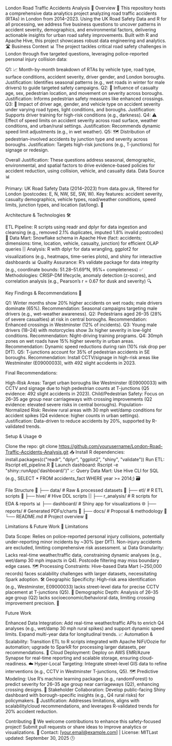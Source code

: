 London Road Traffic Accidents Analysis 🚦
Overview 🌟
This repository hosts a comprehensive data analytics project analyzing road traffic accidents (RTAs) in London from 2014–2023. Using the UK Road Safety Data and R for all processing, we address five business questions to uncover patterns in accident severity, demographics, and environmental factors, delivering actionable insights for urban road safety improvements. Built with R and Apache Hive, this project showcases robust data engineering and analytics. 🛣️
Business Context 📊
The project tackles critical road safety challenges in London through five targeted questions, leveraging police-reported personal injury collision data:

Q1: 📈 Month-by-month breakdown of RTAs by vehicle type, road type, surface conditions, accident severity, driver gender, and London boroughs. Justification: Identifies seasonal patterns (e.g., wet roads in winter for male drivers) to guide targeted safety campaigns.
Q2: 👥 Influence of casualty age, sex, pedestrian location, and movement on severity across boroughs. Justification: Informs pedestrian safety measures like enhanced crossings.
Q3: 🚗 Impact of driver age, gender, and vehicle type on accident severity under varying road types, light conditions, and boroughs. Justification: Supports driver training for high-risk conditions (e.g., darkness).
Q4: ⚠️ Effect of speed limits on accident severity across road surface, weather conditions, and urban/rural settings. Justification: Recommends dynamic speed limit adjustments (e.g., in wet weather).
Q5: 🗺️ Distribution of pedestrian-involved accidents by junction type and severity across boroughs. Justification: Targets high-risk junctions (e.g., T-junctions) for signage or redesign.

Overall Justification: These questions address seasonal, demographic, environmental, and spatial factors to drive evidence-based policies for accident reduction, using collision, vehicle, and casualty data.
Data Source 📊

Primary: UK Road Safety Data (2014–2023) from data.gov.uk, filtered for London (postcodes: E, N, NW, SE, SW, W). Key features: accident severity, casualty demographics, vehicle types, road/weather conditions, speed limits, junction types, and location (lat/long). 📂

Architecture & Technologies 🛠️

ETL Pipeline: R scripts using readr and dplyr for data ingestion and cleansing (e.g., removed 2.1% duplicates, imputed 1.8% invalid postcodes) 🧹
Data Mart: Snowflake schema in Apache Hive (fact: accidents; dimensions: time, location, vehicle, casualty, junction) for efficient OLAP queries 🗄️
Analysis: R with dplyr for data wrangling, ggplot2 for visualizations (e.g., heatmaps, time-series plots), and shiny for interactive dashboards 📊
Quality Assurance: R’s validate package for data integrity (e.g., coordinate bounds: 51.28–51.69°N, 95%+ completeness) ✅
Methodologies: CRISP-DM lifecycle, anomaly detection (z-scores), and correlation analysis (e.g., Pearson’s r = 0.67 for dusk and severity) 🔍

Key Findings & Recommendations 🎯

Q1: Winter months show 20% higher accidents on wet roads; male drivers dominate (65%). Recommendation: Seasonal campaigns targeting male drivers (e.g., wet-weather awareness).
Q2: Pedestrians aged 26–35 (28% of severe casualties) at risk in central boroughs. Recommendation: Enhanced crossings in Westminster (12% of incidents).
Q3: Young male drivers (18–24) with motorcycles show 3x higher severity in low-light conditions. Recommendation: Night-driving training programs.
Q4: 30mph zones on wet roads have 15% higher severity in urban areas. Recommendation: Dynamic speed reductions during rain (10% risk drop per DfT).
Q5: T-junctions account for 35% of pedestrian accidents in SE boroughs. Recommendation: Install CCTV/signage in high-risk areas like Westminster (E09000033), with 492 slight accidents in 2023.

Final Recommendations:

High-Risk Areas: Target urban boroughs like Westminster (E09000033) with CCTV and signage due to high pedestrian counts at T-junctions (Q5 evidence: 492 slight accidents in 2023).
Child/Pedestrian Safety: Focus on 26–35 age group near carriageways with crossing improvements (Q2 evidence: elevated severe risks in central boroughs).
Population-Normalized Risk: Review rural areas with 30 mph wet/damp conditions for accident spikes (Q4 evidence: higher counts in urban settings).
Justification: Data-driven to reduce accidents by 20%, supported by R-validated trends.

Setup & Usage ⚙️

Clone the repo: git clone https://github.com/yourusername/London-Road-Traffic-Accidents-Analysis.git 📥
Install R dependencies: install.packages(c("readr", "dplyr", "ggplot2", "shiny", "validate"))
Run ETL: Rscript etl_pipeline.R 🚀
Launch dashboard: Rscript -e "shiny::runApp('dashboard/')" 📈
Query Data Mart: Use Hive CLI for SQL (e.g., SELECT * FROM accidents_fact WHERE year >= 2014;) 🗃️

File Structure 📁
├── data/                 # Raw & processed datasets 📂
├── etl/                  # R ETL scripts 📝
├── hive/                 # Hive DDL scripts 🗄️
├── r_analysis/           # R scripts for EDA & reports 📊
├── dashboard/            # Shiny app for visualizations 🌐
├── reports/              # Generated PDFs/charts 📄
├── docs/                 # Proposal & methodology 📜
└── README.md             # Project overview 📖

Limitations & Future Work 🔮
Limitations

Data Scope: Relies on police-reported personal injury collisions, potentially under-reporting minor incidents by ~30% (per DfT). Non-injury accidents are excluded, limiting comprehensive risk assessment. 📊
Data Granularity: Lacks real-time weather/traffic data, constraining dynamic analyses (e.g., wet/damp 30 mph impacts in Q4). Postcode filtering may miss boundary edge cases. 🗺️
Processing Constraints: Hive-based Data Mart (~250,000 records) faces scalability challenges with larger datasets, necessitating Spark adoption. 🛠️
Geographic Specificity: High-risk area identification (e.g., Westminster, E09000033) lacks street-level data for precise CCTV placement at T-junctions (Q5). 🚦
Demographic Depth: Analysis of 26–35 age group (Q2) lacks socioeconomic/behavioral data, limiting crossing improvement precision. 👥

Future Work

Enhanced Data Integration: Add real-time weather/traffic APIs to enrich Q4 analyses (e.g., wet/damp 30 mph rural spikes) and support dynamic speed limits. Expand multi-year data for longitudinal trends. 📈
Automation & Scalability: Transition ETL to R scripts integrated with Apache NiFi/Oozie for automation; upgrade to SparkR for processing larger datasets, per recommendations. 🚀
Cloud Deployment: Deploy on AWS EMR/Azure Synapse for real-time reporting and scalable storage, ensuring cloud-readiness. ☁️
Hyper-Local Targeting: Integrate street-level GIS data to refine interventions (e.g., CCTV in Westminster T-junctions, Q5). 🗺️
Predictive Modeling: Use R’s machine learning packages (e.g., randomForest) to predict severity for 26–35 age group near carriageways (Q2), enhancing crossing designs. 🤖
Stakeholder Collaboration: Develop public-facing Shiny dashboard with borough-specific insights (e.g., Q4 rural risks) for policymakers. 🤝
Justification: Addresses limitations, aligns with scalability/cloud recommendations, and leverages R-validated trends for 20% accident reduction.

Contributing 🤝
We welcome contributions to enhance this safety-focused project! Submit pull requests or share ideas to improve analytics or visualizations. 🌟
Contact: [your.email@example.com] | License: MITLast updated: September 30, 2025 🕒
